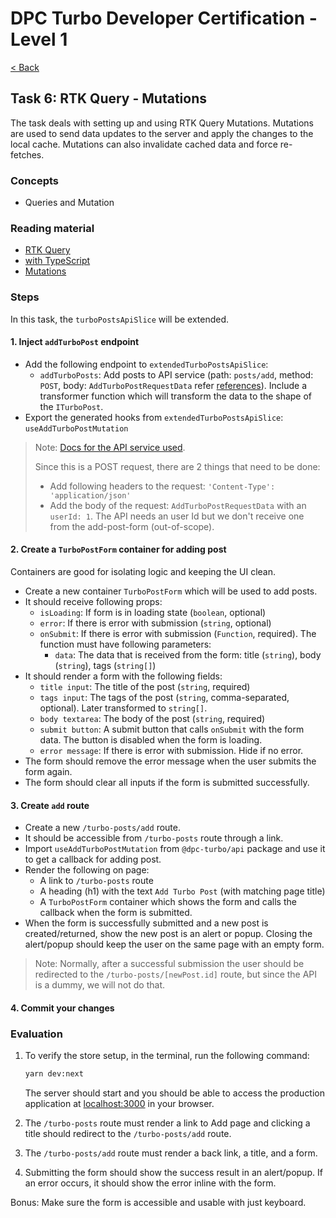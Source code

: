 # DPC Turbo Developer Certification - Level 1

[< Back](index.md)

## Task 6: RTK Query - Mutations

The task deals with setting up and using RTK Query Mutations. Mutations are used to send data updates to the server and apply the changes to the local cache. Mutations can also invalidate cached data and force re-fetches.

### Concepts

- Queries and Mutation

### Reading material

- [RTK Query](https://redux-toolkit.js.org/rtk-query/overview)
- [with TypeScript](https://redux-toolkit.js.org/rtk-query/usage-with-typescript)
- [Mutations](https://redux-toolkit.js.org/rtk-query/usage/mutations)

### Steps

In this task, the `turboPostsApiSlice` will be extended.

#### 1. Inject `addTurboPost` endpoint

- Add the following endpoint to `extendedTurboPostsApiSlice`:
  - `addTurboPosts`: Add posts to API service (path: `posts/add`, method: `POST`, body: `AddTurboPostRequestData` refer [references](references.md)). Include a transformer function which will transform the data to the shape of the `ITurboPost`.
- Export the generated hooks from `extendedTurboPostsApiSlice`: `useAddTurboPostMutation`

> Note: [Docs for the API service used](https://dummyjson.com/docs/posts).
>
> Since this is a POST request, there are 2 things that need to be done:
>
> - Add following headers to the request: `'Content-Type': 'application/json'`
> - Add the body of the request: `AddTurboPostRequestData` with an `userId: 1`. The API needs an user Id but we don't receive one from the add-post-form (out-of-scope).

#### 2. Create a `TurboPostForm` container for adding post

Containers are good for isolating logic and keeping the UI clean.

- Create a new container `TurboPostForm` which will be used to add posts.
- It should receive following props:
  - `isLoading`: If form is in loading state (`boolean`, optional)
  - `error`: If there is error with submission (`string`, optional)
  - `onSubmit`: If there is error with submission (`Function`, required). The function must have following parameters:
    - `data`: The data that is received from the form: title (`string`), body (`string`), tags (`string[]`)
- It should render a form with the following fields:
  - `title input`: The title of the post (`string`, required)
  - `tags input`: The tags of the post (`string`, comma-separated, optional). Later transformed to `string[]`.
  - `body textarea`: The body of the post (`string`, required)
  - `submit button`: A submit button that calls `onSubmit` with the form data. The button is disabled when the form is loading.
  - `error message`: If there is error with submission. Hide if no error.
- The form should remove the error message when the user submits the form again.
- The form should clear all inputs if the form is submitted successfully.

#### 3. Create `add` route

- Create a new `/turbo-posts/add` route.
- It should be accessible from `/turbo-posts` route through a link.
- Import `useAddTurboPostMutation` from `@dpc-turbo/api` package and use it to get a callback for adding post.
- Render the following on page:
  - A link to `/turbo-posts` route
  - A heading (h1) with the text `Add Turbo Post` (with matching page title)
  - A `TurboPostForm` container which shows the form and calls the callback when the form is submitted.
- When the form is successfully submitted and a new post is created/returned, show the new post is an alert or popup. Closing the alert/popup should keep the user on the same page with an empty form.

> Note: Normally, after a successful submission the user should be redirected to the `/turbo-posts/[newPost.id]` route, but since the API is a dummy, we will not do that.

#### 4. Commit your changes

### Evaluation

1. To verify the store setup, in the terminal, run the following command:

   ```bash
   yarn dev:next
   ```

   The server should start and you should be able to access the production application at [localhost:3000](http://localhost:3000) in your browser.

2. The `/turbo-posts` route must render a link to Add page and clicking a title should redirect to the `/turbo-posts/add` route.

3. The `/turbo-posts/add` route must render a back link, a title, and a form.

4. Submitting the form should show the success result in an alert/popup. If an error occurs, it should show the error inline with the form.

Bonus: Make sure the form is accessible and usable with just keyboard.
